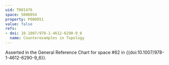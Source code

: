 ```yaml
---
uid: T001476
space: S000054
property: P000051
value: false
refs:
- doi: 10.1007/978-1-4612-6290-9_6
  name: Counterexamples in Topology
---
```


Asserted in the General Reference Chart for space #62 in
{{doi:10.1007/978-1-4612-6290-9_6}}.
